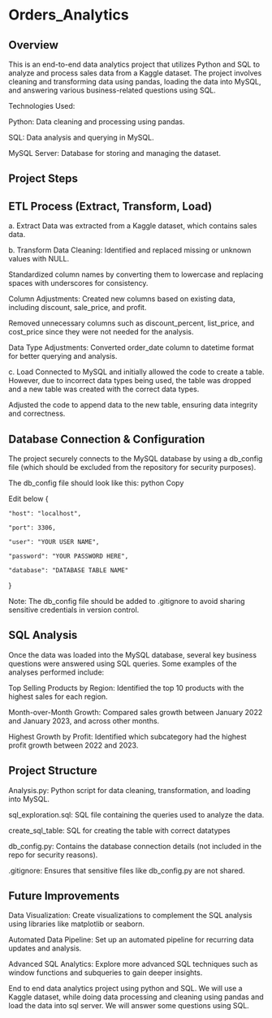 # Orders_Analytics

## Overview


This is an end-to-end data analytics project that utilizes Python and SQL to analyze and process sales data from a Kaggle dataset. The project involves cleaning and transforming data using pandas, loading the data into MySQL, and answering various business-related questions using SQL.

Technologies Used:


Python: Data cleaning and processing using pandas.

SQL: Data analysis and querying in MySQL.

MySQL Server: Database for storing and managing the dataset.


## Project Steps

## ETL Process (Extract, Transform, Load)

a. Extract
Data was extracted from a Kaggle dataset, which contains sales data.

b. Transform
Data Cleaning:
Identified and replaced missing or unknown values with NULL.

Standardized column names by converting them to lowercase and replacing spaces with underscores for consistency.


Column Adjustments:
Created new columns based on existing data, including discount, sale_price, and profit.

Removed unnecessary columns such as discount_percent, list_price, and cost_price since they were not needed for the analysis.

Data Type Adjustments:
Converted order_date column to datetime format for better querying and analysis.

c. Load
Connected to MySQL and initially allowed the code to create a table. However, due to incorrect data types being used, the table was dropped and a new table was created with the correct data types.

Adjusted the code to append data to the new table, ensuring data integrity and correctness.


## Database Connection & Configuration
The project securely connects to the MySQL database by using a db_config file (which should be excluded from the repository for security purposes).

The db_config file should look like this:
python
Copy

Edit below
{

    "host": "localhost",

    "port": 3306,

    "user": "YOUR USER NAME",

    "password": "YOUR PASSWORD HERE",

    "database": "DATABASE TABLE NAME"

}

Note: The db_config file should be added to .gitignore to avoid sharing sensitive credentials in version control.


## SQL Analysis

Once the data was loaded into the MySQL database, several key business questions were answered using SQL queries. Some examples of the analyses performed include:

Top Selling Products by Region: Identified the top 10 products with the highest sales for each region.

Month-over-Month Growth: Compared sales growth between January 2022 and January 2023, and across other months.

Highest Growth by Profit: Identified which subcategory had the highest profit growth between 2022 and 2023.



## Project Structure

Analysis.py: Python script for data cleaning, transformation, and loading into MySQL.

sql_exploration.sql: SQL file containing the queries used to analyze the data.

create_sql_table: SQL for creating the table with correct datatypes

db_config.py: Contains the database connection details (not included in the repo for security reasons).

.gitignore: Ensures that sensitive files like db_config.py are not shared.




## Future Improvements

Data Visualization: Create visualizations to complement the SQL analysis using libraries like matplotlib or seaborn.

Automated Data Pipeline: Set up an automated pipeline for recurring data updates and analysis.

Advanced SQL Analytics: Explore more advanced SQL techniques such as window functions and subqueries to gain deeper insights.

End to end data analytics project using python and SQL. We will use a Kaggle dataset, while doing data processing and cleaning using pandas and load the data into sql server. We will answer some questions using SQL.
